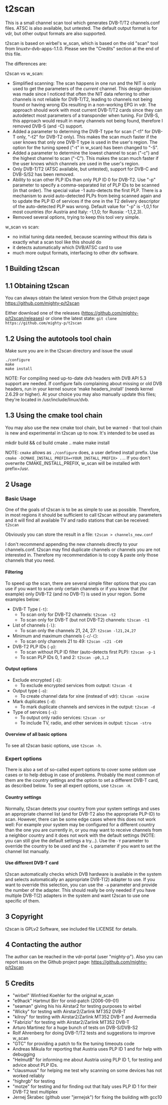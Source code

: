 t2scan
======

This is a small channel scan tool which generates DVB-T/T2 channels.conf files.
ATSC is also available, but untested. 
The default output format is for vdr, but other output formats are also supported.

t2scan is based on wirbel's w_scan, which is based on the old "scan" tool from 
linuxtv-dvb-apps-1.1.0. Please see the "Credits" section at the end of this file.

The differences are:

t2scan vs w_scan:
- Simplified scanning: The scan happens in one run and the NIT is only used to get the parameters of the *current* channel. This design decision was made since I noticed that often the NIT data referring to other channels is not reliable for DVB-T/T2, leading to channels not being found or having wrong IDs resulting in a non-working EPG in vdr. The approach should work with most current DVB-T/T2 cards since they can autodetect most parameters of a transponder when tuning. For DVB-S, this approach would result in many channels not being found, therefore I removed DVB-S (and -C) support.
- Added a parameter to determing the DVB-T type for scan ("-t1" for DVB-T only, "-t2" for DVB-T2 only). This makes the scan much faster if the user knows that only one DVB-T type is used in the user's region. The option for the tuning speed ("-t" in w_scan) has been changed to "-S".
- Added a parameter to determine the lowest channel to scan ("-c") and the highest channel to scan ("-C"). This makes the scan much faster if the user knows which channels are used in the user's region.
- Only DVB-T/T2 (ATSC available, but untested), support for DVB-C and DVB-S/S2 has been removed.
- Ability to scan other PLP IDs than only PLP ID 0 for DVB-T2. Use "-p" parameter to specify a comma-separated list of PLP IDs to be scanned (in that order). The special value -1 auto-detects the first PLP. There is a mechanism to avoid auto-detected PLPs from being scanned again and to update the PLP ID of services if the one in the T2 delivery descriptor of the auto-detected PLP was wrong. Default value for "-p" is -1,0,1 for most countries (for Austria and Italy: -1,1,0; for Russia: -1,1,2,3).
- Removed several options, trying to keep this tool very simple.

w_scan vs scan:
- no initial tuning data needed, because scanning without this data is exactly
  what a scan tool like this should do
- it detects automatically which DVB/ATSC card to use
- much more output formats, interfacing to other dtv software.

1 Building t2scan
-----------------

1.1 Obtaining t2scan
--------------------
You can always obtain the latest version from the Github project page
https://github.com/mighty-p/t2scan

Either download one of the releases (https://github.com/mighty-p/t2scan/releases) or clone the latest state: `git clone https://github.com/mighty-p/t2scan`


1.2 Using the autotools tool chain
----------------------------------
Make sure you are in the t2scan directory and issue the usual

```
./configure
make
make install
```

NOTE: For compiling need up-to-date dvb headers with DVB API 5.3 support
are needed. If configure fails complaining about missing or old DVB headers,
run in your kernel source 'make headers_install' 
(needs kernel 2.6.29 or higher).
At your choice you may also manually update this files; they're located
in /usr/include/linux/dvb.

1.3 Using the cmake tool chain
------------------------------
You may also use the new cmake tool chain, but be warned - that tool chain is
new and experimental in t2scan up to now. It's intended to be used as

mkdir build && cd build
cmake ..
make
make install

NOTE: `cmake` allows as `./configure` does, a user defined install prefix. Use `cmake -DCMAKE_INSTALL_PREFIX=<YOUR_INSTALL_PREFIX> ..`. If you don't overwrite CMAKE_INSTALL_PREFIX, w_scan will be installed with prefix=/usr.

2 Usage
-------

### Basic Usage

One of the goals of t2scan is to be as simple to use as possible. Therefore, in most regions it should be sufficient to call t2scan without any parameters and it will find all available TV and radio stations that can be received: `t2scan`

Obviously you can store the result in a file: `t2scan > channels_new.conf`

I don't recommend appending the new channels directly to your channels.conf. t2scan may find duplicate channels or channels you are not interested in. Therefore my recommendation is to copy & paste only those channels that you need.

#### Filtering

To speed up the scan, there are several simple filter options that you can use if you want to scan only certain channels or if you know that (for example) only DVB-T2 (and no DVB-T) is used in your region. Some examples below:

* DVB-T Type (`-t`): 
  * To scan only for DVB-T2 channels: `t2scan -t2`
  * To scan only for DVB-T (but not DVB-T2) channels: `t2scan -t1`
* List of channels (`-l`): 
  * To scan only the channels 21, 24, 27: `t2scan -l21,24,27`
* Minimum and maximum channels (`-c`/`-C`): 
  * To scan only channels 21 to 49: `t2scan -c21 -C49`
* DVB-T2 PLP IDs (`-p`):
  * To scan without PLP ID filter (auto-detects first PLP): `t2scan -p-1`
  * To scan PLP IDs 0, 1 and 2: `t2scan -p0,1,2`

#### Output options

* Exclude encrypted (`-E`): 
  * To exclude encrypted services from output: `t2scan -E`
* Output type (`-o`): 
  * To create channel data for xine (instead of vdr): `t2scan -oxine`
* Mark duplicates (`-d`): 
  * To mark duplicate channels and services in the output: `t2scan -d`
* Type of services (`-s`): 
  * To output only radio services: `t2scan -sr`
  * To include TV, radio, and other services in output: `t2scan -stro`

#### Overview of all basic options

To see all t2scan basic options, use `t2scan -h`. 

### Expert options

There is also a set of so-called expert options to cover some seldom use cases or to help debug in case of problems. Probably the most common of them are the country settings and the option to set a different DVB-T card, as described below. To see all expert options, use `t2scan -H`.

#### Country settings

Normally, t2scan detects your country from your system settings and uses an appropriate channel list (and for DVB-T2 also the appropriate PLP-ID) to scan. However, there can be some edge cases where this does not work well: For example your system may be configured for a different country than the one you are currently in, or you may want to receive channels from a neighbor country and it does not work with the default settings (NOTE: you can still give the default settings a try...). Use the `-Y` parameter to override the country to be used and the `-L` parameter if you want to set the channel list manually.

#### Use different DVB-T card

t2scan automatically checks which DVB hardware is available in the system and selects automatically an appropriate DVB-T(2) adapter to use. If you want to override this selection, you can use the `-a` parameter and provide the number of the adapter. This should really be only needed if you have multiple DVB-T(2) adapters in the system and want t2scan to use one specific of them.


3 Copyright
-----------
t2scan is GPLv2 Software, see included file LICENSE for details.

4 Contacting the author
-----------------------
The author can be reached in the vdr-portal (user "mighty-p"). Also you can report issues
on the Github project page: https://github.com/mighty-p/t2scan

5 Credits
---------
- "wirbel" Winfried Koehler for the original w_scan
- "e9hack" Hartmut Birr for onid-patch (2006-09-01)
- "seaman" giving his his Airstar2 for testing purposes to wirbel
- "Wicky" for testing with Airstar2/Zarlink MT352 DVB-T
- "kilroy" for testing with Airstar2/Zarlink MT352 DVB-T and Avermedia
- "Fabrizio" for testing with Airstar2/Zarlink MT352 DVB-T
- Arturo Martinez <martinez at the server embl dot de> for a huge bunch of tests on DVB-S/DVB-S2
- Rolf Ahrenberg for doing DVB-T/T2 tests and suggestions to improve w_scan
- "GTC" for providing a patch to fix the tuning timeouts code
- Andreas Mikula for reporting that Austria uses PLP ID 1 and for help with debugging
- "HelmutB" for informing me about Austria using PLP ID 1, for testing and advice about PLP IDs.
- "clausmuus" for helping me test why scanning on some devices has not worked reliably
- "highrgb" for testing
- "motze" for testing and for finding out that Italy uses PLP ID 1 for their DVB-T2 test multiplex
- Jernej Škrabec (github user "jernejsk") for fixing the building with gcc10


